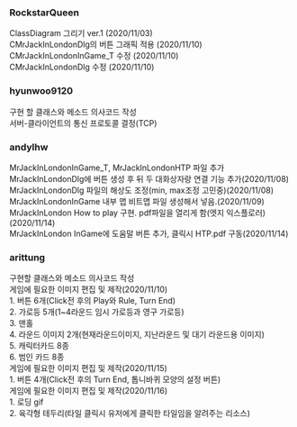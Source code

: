 ### RockstarQueen
<RockstarQueen>
<p>
 ClassDiagram 그리기 ver.1 (2020/11/03)<br>
 CMrJackInLondonDlg의 버튼 그래픽 적용 (2020/11/10)<br>
 CMrJackInLondonInGame_T 수정 (2020/11/10)<br>
 CMrJackInLondonDlg 수정 (2020/11/10)<br>
</p>
  
### hyunwoo9120
<hyunwoo9120>
<p>
  구현 할 클래스와 메소드 의사코드 작성<br>
  서버-클라이언트의 통신 프로토콜 결정(TCP)<br>
</p>

  
### andylhw
<andylhw>
<p>
  MrJackInLondonInGame_T, MrJackInLondonHTP 파일 추가<br>
  MrJackInLondonDlg에 버튼 생성 후 뒤 두 대화상자랑 연결 기능 추가(2020/11/08)<br>
  MrJackInLondonDlg 파일의 해상도 조정(min, max조정 고민중)(2020/11/08)<br>
  MrJackInLondonInGame 내부 맵 비트맵 파일 생성해서 넣음.(2020/11/09)<br>
  MrJackInLondon How to play 구현. pdf파일을 열리게 함(엣지 익스플로러) (2020/11/14)<br>
  MrJackInLondon InGame에 도움말 버튼 추가, 클릭시 HTP.pdf 구동(2020/11/14)<br>
</p>
  
### arittung
<arittung>
<p>
  구현할 클래스와 메소드 의사코드 작성<br>
 게임에 필요한 이미지 편집 및 제작(2020/11/10)<br>
 1. 버튼 6개(Click전 후의 Play와 Rule, Turn End)<br>
 2. 가로등 5개(1~4라운드 임시 가로등과 영구 가로등)<br> 
 3. 맨홀 <br>
 4. 라운드 이미지 2개(현재라운드이미지, 지난라운드 및 대기 라운드용 이미지)<br>
 5. 캐릭터카드 8종<br>
 6. 범인 카드 8종<br>
 게임에 필요한 이미지 편집 및 제작(2020/11/15)<br>
 1. 버튼 4개(Click전 후의 Turn End, 톱니바퀴 모양의 설정 버튼)<br>
 게임에 필요한 이미지 편집 및 제작(2020/11/16)<br>
 1. 로딩 gif<br>
 2. 육각형 테두리(타일 클릭시 유저에게 클릭한 타일임을 알려주는 리소스)<br>
</p>
